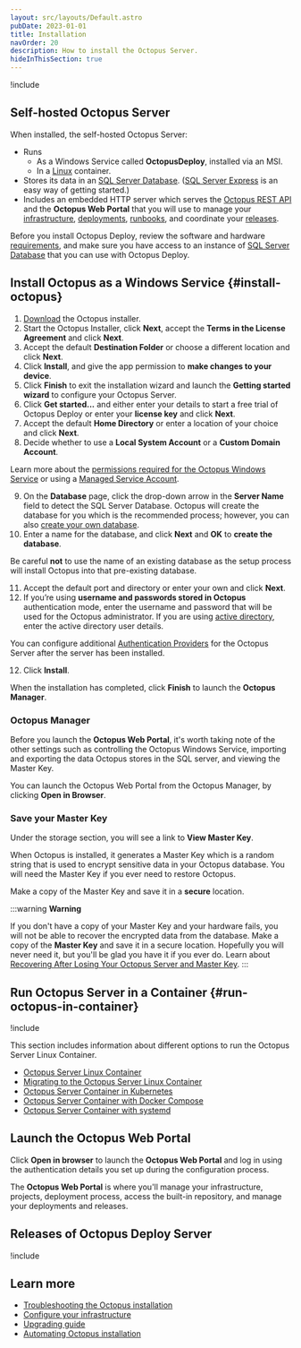 ```yaml
---
layout: src/layouts/Default.astro
pubDate: 2023-01-01
title: Installation
navOrder: 20
description: How to install the Octopus Server.
hideInThisSection: true
---
```


!include <octopus-server>

## Self-hosted Octopus Server

When installed, the self-hosted Octopus Server:

- Runs
  - As a Windows Service called **OctopusDeploy**, installed via an MSI.
  - In a [Linux](/docs/installation/octopus-server-linux-container/) container.
- Stores its data in an [SQL Server Database](/docs/installation/sql-server-database/). ([SQL Server Express](http://downloadsqlserverexpress.com/) is an easy way of getting started.)
- Includes an embedded HTTP server which serves the [Octopus REST API](/docs/octopus-rest-api/) and the  **Octopus Web Portal** that you will use to manage your [infrastructure](/docs/infrastructure/), [deployments](/docs/projects/deployment-process/), [runbooks](/docs/runbooks/), and coordinate your [releases](/docs/releases/).

Before you install Octopus Deploy, review the software and hardware [requirements](/docs/installation/requirements/), and make sure you have access to an instance of [SQL Server Database](/docs/installation/sql-server-database/) that you can use with Octopus Deploy.

## Install Octopus as a Windows Service {#install-octopus}

1. [Download](https://Octopus.com/downloads/server) the Octopus installer.
1. Start the Octopus Installer, click **Next**, accept the **Terms in the License Agreement** and click **Next**.
1. Accept the default **Destination Folder** or choose a different location and click **Next**.
1. Click **Install**, and give the app permission to **make changes to your device**.
1. Click **Finish** to exit the installation wizard and launch the **Getting started wizard** to configure your Octopus Server.
1. Click **Get started...** and either enter your details to start a free trial of Octopus Deploy or enter your **license key** and click **Next**.
1. Accept the default **Home Directory** or enter a location of your choice and click **Next**.
1. Decide whether to use a **Local System Account** or a **Custom Domain Account**.

Learn more about the [permissions required for the Octopus Windows Service](/docs/installation/permissions-for-the-octopus-windows-service/) or using a [Managed Service Account](/docs/installation/managed-service-account/).

9. On the **Database** page, click the drop-down arrow in the **Server Name** field to detect the SQL Server Database. Octopus will create the database for you which is the recommended process; however, you can also [create your own database](/docs/installation/sql-server-database/#creating-the-database).
10. Enter a name for the database, and click **Next** and **OK** to **create the database**.

  Be careful **not** to use the name of an existing database as the setup process will install Octopus into that pre-existing database.

11. Accept the default port and directory or enter your own and click **Next**.
12. If you’re using **username and passwords stored in Octopus** authentication mode, enter the username and password that will be used for the Octopus administrator. If you are using [active directory](/docs/security/authentication/active-directory/), enter the active directory user details.

  You can configure additional [Authentication Providers](/docs/security/authentication/) for the Octopus Server after the server has been installed.

12. Click **Install**.

When the installation has completed, click **Finish** to launch the **Octopus Manager**.

### Octopus Manager

Before you launch the **Octopus Web Portal**, it's worth taking note of the other settings such as controlling the Octopus Windows Service, importing and exporting the data Octopus stores in the SQL server, and viewing the Master Key.

You can launch the Octopus Web Portal from the Octopus Manager, by clicking **Open in Browser**.

### Save your Master Key

Under the storage section, you will see a link to **View Master Key**.

When Octopus is installed, it generates a Master Key which is a random string that is used to encrypt sensitive data in your Octopus database. You will need the Master Key if you ever need to restore Octopus.

Make a copy of the Master Key and save it in a **secure** location.

:::warning
**Warning**

If you don't have a copy of your Master Key and your hardware fails, you will not be able to recover the encrypted data from the database. Make a copy of the **Master Key** and save it in a secure location. Hopefully you will never need it, but you'll be glad you have it if you ever do. Learn about [Recovering After Losing Your Octopus Server and Master Key](/docs/administration/managing-infrastructure/lost-master-key/).
:::

## Run Octopus Server in a Container {#run-octopus-in-container}

!include <octopus-server-in-container>

This section includes information about different options to run the Octopus Server Linux Container.

- [Octopus Server Linux Container](/docs/installation/octopus-server-linux-container/)
- [Migrating to the Octopus Server Linux Container](/docs/installation/octopus-server-linux-container/migration/)
- [Octopus Server Container in Kubernetes](/docs/installation/octopus-server-linux-container/octopus-in-kubernetes/)
- [Octopus Server Container with Docker Compose](/docs/installation/octopus-server-linux-container/docker-compose-linux/)
- [Octopus Server Container with systemd](/docs/installation/octopus-server-linux-container/systemd-service-definition/)

## Launch the Octopus Web Portal

Click **Open in browser** to launch the **Octopus Web Portal** and log in using the authentication details you set up during the configuration process.

The **Octopus Web Portal**  is where you'll manage your infrastructure, projects, deployment process, access the built-in repository, and manage your deployments and releases.

## Releases of Octopus Deploy Server

!include <octopus-releases>

## Learn more

 - [Troubleshooting the Octopus installation](/docs/installation/troubleshooting/)
 - [Configure your infrastructure](/docs/infrastructure/)
 - [Upgrading guide](/docs/administration/upgrading/)
 - [Automating Octopus installation](/docs/installation/automating-installation/)

